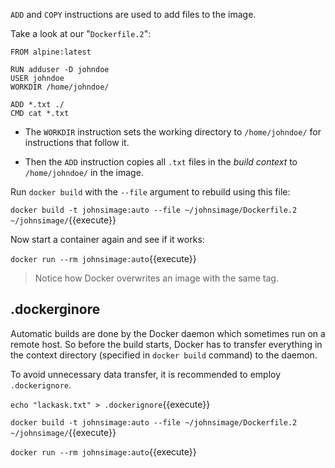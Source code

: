`ADD` and `COPY` instructions are used to add files to the image.

Take a look at our "`Dockerfile.2`":

    FROM alpine:latest

    RUN adduser -D johndoe
    USER johndoe
    WORKDIR /home/johndoe/

    ADD *.txt ./
    CMD cat *.txt

* The `WORKDIR` instruction sets the working directory to `/home/johndoe/` for instructions that follow it.

* Then the `ADD` instruction copies all `.txt` files in the *build context* to `/home/johndoe/` in the image.

Run `docker build` with the `--file` argument to rebuild using this file:

`docker build -t johnsimage:auto --file ~/johnsimage/Dockerfile.2 ~/johnsimage/`{{execute}}

Now start a container again and see if it works:

`docker run --rm johnsimage:auto`{{execute}}

> Notice how Docker overwrites an image with the same tag.

## .dockerginore

Automatic builds are done by the Docker daemon which sometimes run on a remote host. So before the build starts, Docker has to transfer everything in the context directory (specified in `docker build` command) to the daemon.

To avoid unnecessary data transfer, it is recommended to employ `.dockerignore`.

`echo "lackask.txt" > .dockerignore`{{execute}}

`docker build -t johnsimage:auto --file ~/johnsimage/Dockerfile.2 ~/johnsimage/`{{execute}}

`docker run --rm johnsimage:auto`{{execute}}
